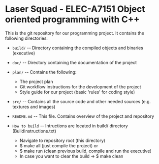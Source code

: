 # Laser Squad - ELEC-A7151 Object oriented programming with C++


This is the git repository for our programming project.
It contains the following directories:

  * `build/` -- Directory containing the compiled objects and binaries (executive)

  * `doc/` -- Directory containing the documentation of the project

  * `plan/` -- Contains the following:
    - The project plan
    - Git workflow instructions for the development of the project
    - Style guide for our project (basic 'rules' for coding style)

  * `src/` -- Contains all the source code and other needed sources (e.g. textures and images)

  * `README.md` -- This file. Contains overview of the project and repository

  * `How to build` -- Intructions are located in build/ directory (BuildInstructions.txt)
    - Navigate to repository root (this directory)
    - $ make all (just compile the project) or
    - $ make run (clean previous build, compile and run the executive)
    - In case you want to clear the build -> $ make clean
